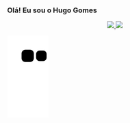 ### Olá! Eu sou o Hugo Gomes

<div align="center">
  <a href="https://github.com/hugomes99">
  <img height="180em" src="https://github-readme-stats.vercel.app/api?username=hugomes99&show_icons=true&theme=dracula&include_all_commits=true&count_private=true"/>
  <img height="180em" src="https://github-readme-stats.vercel.app/api/top-langs/?username=hugomes99&layout=compact&langs_count=7&theme=dracula"/>
</div>

<div>
  
  ![Snake animation](https://github.com/hugomes99/hugomes99/blob/output/github-contribution-grid-snake.svg)
  
 </div>
